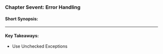 ### Chapter Sevent:  Error Handling
#### Short Synopsis: 


___

#### Key Takeaways:
* Use Unchecked Exceptions
